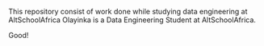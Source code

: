 This repository consist of work done while studying data engineering at AltSchoolAfrica
Olayinka is a Data Engineering Student at AltSchoolAfrica. 

Good!
